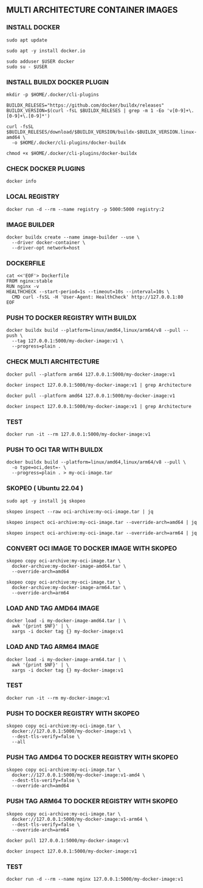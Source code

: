 ## MULTI ARCHITECTURE CONTAINER IMAGES

### INSTALL DOCKER
```
sudo apt update
```
```
sudo apt -y install docker.io
```
```
sudo adduser $USER docker
sudo su - $USER
```

### INSTALL BUILDX DOCKER PLUGIN
```
mkdir -p $HOME/.docker/cli-plugins
```
```
BUILDX_RELESES="https://github.com/docker/buildx/releases"
BUILDX_VERSION=$(curl -fsL $BUILDX_RELESES | grep -m 1 -Eo 'v[0-9]+\.[0-9]+\.[0-9]*')
```
```
curl -fsSL $BUILDX_RELESES/download/$BUILDX_VERSION/buildx-$BUILDX_VERSION.linux-amd64 \
  -o $HOME/.docker/cli-plugins/docker-buildx
```
```
chmod +x $HOME/.docker/cli-plugins/docker-buildx
```

### CHECK DOCKER PLUGINS
```
docker info
```

### LOCAL REGISTRY
```
docker run -d --rm --name registry -p 5000:5000 registry:2
```

### IMAGE BUILDER
```
docker buildx create --name image-builder --use \
  --driver docker-container \
  --driver-opt network=host
```

### DOCKERFILE
```
cat <<'EOF'> Dockerfile 
FROM nginx:stable
RUN nginx -v
HEALTHCHECK --start-period=1s --timeout=10s --interval=10s \
  CMD curl -fsSL -H 'User-Agent: HealthCheck' http://127.0.0.1:80
EOF
```

### PUSH TO DOCKER REGISTRY WITH BUILDX
```
docker buildx build --platform=linux/amd64,linux/arm64/v8 --pull --push \
  --tag 127.0.0.1:5000/my-docker-image:v1 \
  --progress=plain .
```

### CHECK MULTI ARCHITECTURE
```
docker pull --platform arm64 127.0.0.1:5000/my-docker-image:v1
```
```
docker inspect 127.0.0.1:5000/my-docker-image:v1 | grep Architecture
```
```
docker pull --platform amd64 127.0.0.1:5000/my-docker-image:v1
```
```
docker inspect 127.0.0.1:5000/my-docker-image:v1 | grep Architecture
```

### TEST
```
docker run -it --rm 127.0.0.1:5000/my-docker-image:v1
```

### PUSH TO OCI TAR WITH BUILDX
```
docker buildx build --platform=linux/amd64,linux/arm64/v8 --pull \
  -o type=oci,dest=- \
  --progress=plain . > my-oci-image.tar
```
### SKOPEO ( Ubuntu 22.04 )
```
sudo apt -y install jq skopeo
```
```
skopeo inspect --raw oci-archive:my-oci-image.tar | jq
```
```
skopeo inspect oci-archive:my-oci-image.tar --override-arch=amd64 | jq
```
```
skopeo inspect oci-archive:my-oci-image.tar --override-arch=arm64 | jq
```

### CONVERT OCI IMAGE TO DOCKER IMAGE WITH SKOPEO
```
skopeo copy oci-archive:my-oci-image.tar \
  docker-archive:my-docker-image-amd64.tar \
  --override-arch=amd64
```
```
skopeo copy oci-archive:my-oci-image.tar \
  docker-archive:my-docker-image-arm64.tar \
  --override-arch=arm64
```
### LOAD AND TAG AMD64 IMAGE
```
docker load -i my-docker-image-amd64.tar | \
  awk '{print $NF}' | \
  xargs -i docker tag {} my-docker-image:v1
```
### LOAD AND TAG ARM64 IMAGE
```
docker load -i my-docker-image-arm64.tar | \
  awk '{print $NF}' | \
  xargs -i docker tag {} my-docker-image:v1
```
### TEST
```
docker run -it --rm my-docker-image:v1
```

### PUSH TO DOCKER REGISTRY WITH SKOPEO
```
skopeo copy oci-archive:my-oci-image.tar \
  docker://127.0.0.1:5000/my-docker-image:v1 \
  --dest-tls-verify=false \
  --all
```
### PUSH TAG AMD64 TO DOCKER REGISTRY WITH SKOPEO
```
skopeo copy oci-archive:my-oci-image.tar \
  docker://127.0.0.1:5000/my-docker-image:v1-amd4 \
  --dest-tls-verify=false \
  --override-arch=amd64
```
### PUSH TAG ARM64 TO DOCKER REGISTRY WITH SKOPEO
```
skopeo copy oci-archive:my-oci-image.tar \
  docker://127.0.0.1:5000/my-docker-image:v1-arm64 \
  --dest-tls-verify=false \
  --override-arch=arm64
```
```
docker pull 127.0.0.1:5000/my-docker-image:v1
```
```
docker inspect 127.0.0.1:5000/my-docker-image:v1
```

### TEST
```
docker run -d --rm --name nginx 127.0.0.1:5000/my-docker-image:v1
```
